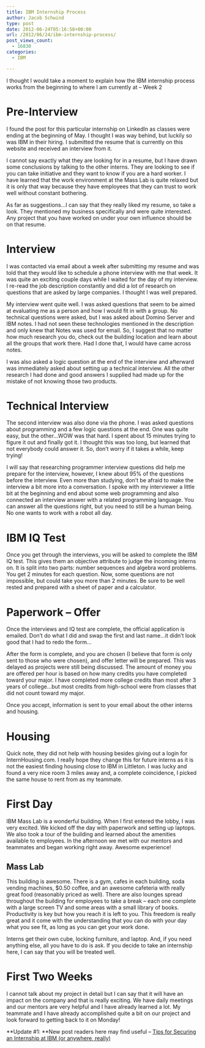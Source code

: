 ```yaml
---
title: IBM Internship Process
author: Jacob Schwind
type: post
date: 2012-06-24T05:16:58+00:00
url: /2012/06/24/ibm-internship-process/
post_views_count:
  - 16830
categories:
  - IBM

---
```

I thought I would take a moment to explain how the IBM internship process works from the beginning to where I am currently at &#8211; Week 2

# Pre-Interview

I found the post for this particular internship on LinkedIn as classes were ending at the beginning of May. I thought I was way behind, but luckily so was IBM in their hiring. I submitted the resume that is currently on this website and received an interview from it.

I cannot say exactly what they are looking for in a resume, but I have drawn some conclusions by talking to the other interns. They are looking to see if you can take initiative and they want to know if you are a hard worker. I have learned that the work environment at the Mass Lab is quite relaxed but it is only that way because they have employees that they can trust to work well without constant bothering.

As far as suggestions&#8230;I can say that they really liked my resume, so take a look. They mentioned my business specifically and were quite interested. Any project that you have worked on under your own influence should be on that resume.

# Interview

I was contacted via email about a week after submitting my resume and was told that they would like to schedule a phone interview with me that week. It was quite an exciting couple days while I waited for the day of my interview. I re-read the job description constantly and did a lot of research on questions that are asked by large companies. I thought I was well prepared.
  
<!--more-->


  
My interview went quite well. I was asked questions that seem to be aimed at evaluating me as a person and how I would fit in with a group. No technical questions were asked, but I was asked about Domino Server and IBM notes. I had not seen these technologies mentioned in the description and only knew that Notes was used for email. So, I suggest that no matter how much research you do, check out the building location and learn about all the groups that work there. Had I done that, I would have came across notes.

I was also asked a logic question at the end of the interview and afterward was immediately asked about setting up a technical interview. All the other research I had done and good answers I supplied had made up for the mistake of not knowing those two products.

# Technical Interview

The second interview was also done via the phone. I was asked questions about programming and a few logic questions at the end. One was quite easy, but the other&#8230;WOW was that hard. I spent about 15 minutes trying to figure it out and finally got it. I thought this was too long, but learned that not everybody could answer it. So, don&#8217;t worry if it takes a while, keep trying!

I will say that researching programmer interview questions did help me prepare for the interview, however, I knew about 95% of the questions before the interview. Even more than studying, don&#8217;t be afraid to make the interview a bit more into a conversation. I spoke with my interviewer a little bit at the beginning and end about some web programming and also connected an interview answer with a related programming language. You can answer all the questions right, but you need to still be a human being. No one wants to work with a robot all day.

# IBM IQ Test

Once you get through the interviews, you will be asked to complete the IBM IQ test. This gives them an objective attribute to judge the incoming interns on. It is split into two parts: number sequences and algebra word problems. You get 2 minutes for each question. Now, some questions are not impossible, but could take you more than 2 minutes. Be sure to be well rested and prepared with a sheet of paper and a calculator.

# Paperwork &#8211; Offer

Once the interviews and IQ test are complete, the official application is emailed. Don&#8217;t do what I did and swap the first and last name&#8230;it didn&#8217;t look good that I had to redo the form&#8230;

After the form is complete, and you are chosen (I believe that form is only sent to those who were chosen), and offer letter will be prepared. This was delayed as projects were still being discussed. The amount of money you are offered per hour is based on how many credits you have completed toward your major. I have completed more college credits than most after 3 years of college&#8230;but most credits from high-school were from classes that did not count toward my major.

Once you accept, information is sent to your email about the other interns and housing.

# Housing

Quick note, they did not help with housing besides giving out a login for InternHousing.com. I really hope they change this for future interns as it is not the easiest finding housing close to IBM in Littleton. I was lucky and found a very nice room 3 miles away and, a complete coincidence, I picked the same house to rent from as my teammate.

# First Day

IBM Mass Lab is a wonderful building. When I first entered the lobby, I was very excited. We kicked off the day with paperwork and setting up laptops. We also took a tour of the building and learned about the amenities available to employees. In the afternoon we met with our mentors and teammates and began working right away. Awesome experience!

## Mass Lab

This building is awesome. There is a gym, cafes in each building, soda vending machines, $0.50 coffee, and an awesome cafeteria with really great food (reasonably priced as well). There are also lounges spread throughout the building for employees to take a break &#8211; each one complete with a large screen TV and some areas with a small library of books. Productivity is key but how you reach it is left to you. This freedom is really great and it come with the understanding that you can do with your day what you see fit, as long as you can get your work done.

Interns get their own cube, locking furniture, and laptop. And, if you need anything else, all you have to do is ask. If you decide to take an internship here, I can say that you will be treated well.

# First Two Weeks

I cannot talk about my project in detail but I can say that it will have an impact on the company and that is really exciting. We have daily meetings and our mentors are very helpful and I have already learned a lot. My teammate and I have already accomplished quite a bit on our project and look forward to getting back to it on Monday!

**Update #1: **New post readers here may find useful &#8211; [Tips for Securing an Internship at IBM (or anywhere, really)][1]

 [1]: http://www.jacobx1.com/2014/03/23/tips-for-securing-an-internship-at-ibm-or-anywhere-really/ "Tips for Securing an Internship at IBM (or anywhere, really)"